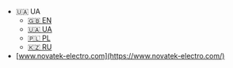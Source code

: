 <!-- _navbar.md -->

-   🇺🇦 UA
    -   [🇬🇧 EN](/en/)
    -   [🇺🇦 UA](/ua/)
    -   [🇵🇱 PL](/pl/)
    -   [🇰🇿 RU](/ru/)
-   [www.novatek-electro.com](https://www.novatek-electro.com/)

